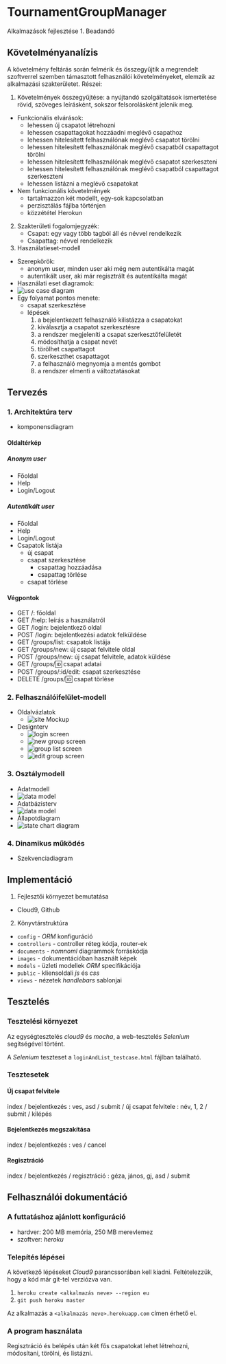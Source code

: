 # TournamentGroupManager
Alkalmazások fejlesztése 1. Beadandó

## Követelményanalízis

A követelmény feltárás során felmérik és összegyűjtik a megrendelt szoftverrel szemben támasztott felhasználói követelményeket, elemzik az alkalmazási szakterületet. Részei:

1. Követelmények összegyűjtése: a nyújtandó szolgáltatások ismertetése rövid, szöveges leírásként, sokszor felsorolásként jelenik meg.
 * Funkcionális elvárások:
    * lehessen új csapatot létrehozni
    * lehessen csapattagokat hozzáadni meglévő csapathoz
    * lehessen hitelesített felhasználónak meglévő csapatot törölni
    * lehessen hitelesített felhasználónak meglévő csapatból csapattagot törölni
    * lehessen hitelesített felhasználónak meglévő csapatot szerkeszteni
    * lehessen hitelesített felhasználónak meglévő csapatból csapattagot szerkeszteni
    * lehessen listázni a meglévő csapatokat
 * Nem funkcionális követelmények
    * tartalmazzon két modellt, egy-sok kapcsolatban
    * perzisztálás fájlba történjen
    * közzététel Herokun
2. Szakterületi fogalomjegyzék: 
    * Csapat: egy vagy több tagból áll és névvel rendelkezik
    * Csapattag: névvel rendelkezik
3. Használatieset-modell
  * Szerepkörök: 
    * anonym user, minden user aki még nem autentikálta magát
    * autentikált user, aki már regisztrált és autentikálta magát
  * Használati eset diagramok:
  * ![use case diagram](images/usecasediagram.png)
  * Egy folyamat pontos menete:
    * csapat szerkesztése
    * lépések
      1. a bejelentkezett felhasználó kilistázza a csapatokat
      2. kiválasztja a csapatot szerkesztésre
      3. a rendszer megjeleníti a csapat szerkesztőfelületét
      4. módosíthatja a csapat nevét
      5. törölhet csapattagot
      6. szerkeszthet csapattagot
      7. a felhasználó megnyomja a mentés gombot
      8. a rendszer elmenti a változtatásokat

## Tervezés

### 1. Architektúra terv

  * komponensdiagram

#### Oldaltérkép

##### Anonym user

- Főoldal
- Help
- Login/Logout

##### Autentikált user

- Főoldal
- Help
- Login/Logout
- Csapatok listája
    + új csapat
    + csapat szerkesztése
      * csapattag hozzáadása
      * csapattag törlése
    + csapat törlése
  
#### Végpontok

  * GET /: főoldal
  * GET /help: leírás a használatról
  * GET /login: bejelentkező oldal
  * POST /login: bejelentkezési adatok felküldése
  * GET /groups/list: csapatok listája
  * GET /groups/new: új csapat felvitele oldal
  * POST /groups/new: új csapat felvitele, adatok küldése
  * GET /groups/:id: csapat adatai
  * POST /groups/:id/edit: csapat szerkesztése
  * DELETE /groups/:id: csapat törlése

### 2. Felhasználóifelület-modell
  * Oldalvázlatok
    * ![site Mockup](images/Mockup.jpg)
  * Designterv
    * ![login screen](images/loginScreen.png)
    * ![new group screen](images/newScreen.png)
    * ![group list screen](images/groupListScreen.png)
    * ![edit group screen](images/editScreen.png)

### 3. Osztálymodell
  * Adatmodell
  * ![data model](images/dataModel.png)
  * Adatbázisterv
  * ![data model](images/dataModel.png)
  * Állapotdiagram
  * ![state chart diagram](images/stateChartDiagram.png)

### 4. Dinamikus működés
  * Szekvenciadiagram

## Implementáció

1. Fejlesztői környezet bemutatása
  * Cloud9, Github
2. Könyvtárstruktúra
  * `config` - _ORM_ konfiguráció
  * `controllers` - controller réteg kódja, router-ek
  * `documents` - _nomnoml_ diagrammok forráskódja
  * `images` - dokumentációban használt képek
  * `models` - üzleti modellek _ORM_ specifikációja
  * `public` - kliensoldali _js_ és _css_
  * `views` - nézetek _handlebars_ sablonjai

## Tesztelés

### Tesztelési környezet

Az egységtesztelés _cloud9_ és _mocha_, a web-tesztelés _Selenium_ segítségével történt.

A _Selenium_ teszteset a `loginAndList_testcase.html` fájlban található.

### Tesztesetek

#### Új csapat felvitele

index / bejelentkezés : ves, asd / submit / új csapat felvitele : név, 1, 2 / submit / kilépés

#### Bejelentkezés megszakítása

index / bejelentkezés : ves / cancel

#### Regisztráció

index / bejelentkezés / regisztráció : géza, jános, gj, asd / submit

## Felhasználói dokumentáció

### A futtatáshoz ajánlott konfiguráció

* hardver: 200 MB memória, 250 MB merevlemez
* szoftver: _heroku_

### Telepítés lépései

A következő lépéseket _Cloud9_ parancssorában kell kiadni. Feltételezzük, hogy a kód már git-tel verziózva van.

1. `heroku create <alkalmazás neve> --region eu`
2. `git push heroku master`

Az alkalmazás a `<alkalmazás neve>.herokuapp.com` címen érhető el.

### A program használata

Regisztráció és belépés után két fős csapatokat lehet létrehozni, módosítani, törölni, és listázni.
